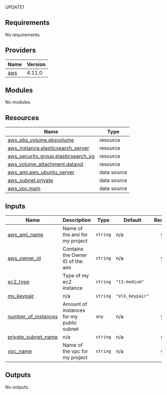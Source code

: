 UPDATE1
<!-- BEGIN_TF_DOCS -->
## Requirements

No requirements.

## Providers

| Name | Version |
|------|---------|
| <a name="provider_aws"></a> [aws](#provider\_aws) | 4.11.0 |

## Modules

No modules.

## Resources

| Name | Type |
|------|------|
| [aws_ebs_volume.ebsvolume](https://registry.terraform.io/providers/hashicorp/aws/latest/docs/resources/ebs_volume) | resource |
| [aws_instance.elasticsearch_server](https://registry.terraform.io/providers/hashicorp/aws/latest/docs/resources/instance) | resource |
| [aws_security_group.elasticsearch_sg](https://registry.terraform.io/providers/hashicorp/aws/latest/docs/resources/security_group) | resource |
| [aws_volume_attachment.datavol](https://registry.terraform.io/providers/hashicorp/aws/latest/docs/resources/volume_attachment) | resource |
| [aws_ami.aws_ubuntu_server](https://registry.terraform.io/providers/hashicorp/aws/latest/docs/data-sources/ami) | data source |
| [aws_subnet.private](https://registry.terraform.io/providers/hashicorp/aws/latest/docs/data-sources/subnet) | data source |
| [aws_vpc.main](https://registry.terraform.io/providers/hashicorp/aws/latest/docs/data-sources/vpc) | data source |

## Inputs

| Name | Description | Type | Default | Required |
|------|-------------|------|---------|:--------:|
| <a name="input_aws_ami_name"></a> [aws\_ami\_name](#input\_aws\_ami\_name) | Name of the ami for my project | `string` | n/a | yes |
| <a name="input_aws_owner_id"></a> [aws\_owner\_id](#input\_aws\_owner\_id) | Contains the Owner ID of the ami | `string` | n/a | yes |
| <a name="input_ec2_type"></a> [ec2\_type](#input\_ec2\_type) | Type of my ec2 instance | `string` | `"t3.medium"` | no |
| <a name="input_my_keypair"></a> [my\_keypair](#input\_my\_keypair) | n/a | `string` | `"elk_keypair"` | no |
| <a name="input_number_of_instances"></a> [number\_of\_instances](#input\_number\_of\_instances) | Amount of instances for my public subnet | `any` | n/a | yes |
| <a name="input_private_subnet_name"></a> [private\_subnet\_name](#input\_private\_subnet\_name) | n/a | `string` | n/a | yes |
| <a name="input_vpc_name"></a> [vpc\_name](#input\_vpc\_name) | Name of the vpc for my project | `string` | n/a | yes |

## Outputs

No outputs.
<!-- END_TF_DOCS -->